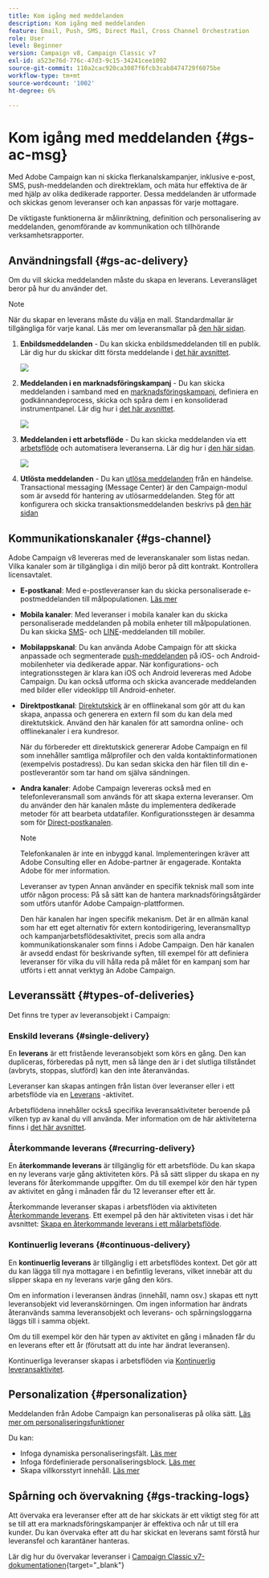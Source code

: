```yaml
---
title: Kom igång med meddelanden
description: Kom igång med meddelanden
feature: Email, Push, SMS, Direct Mail, Cross Channel Orchestration
role: User
level: Beginner
version: Campaign v8, Campaign Classic v7
exl-id: a523e76d-776c-47d3-9c15-34241cee1092
source-git-commit: 110a2cac920ca3087f6fcb3cab8474729f6075be
workflow-type: tm+mt
source-wordcount: '1002'
ht-degree: 6%

---
```


# Kom igång med meddelanden {#gs-ac-msg}

Med Adobe Campaign kan ni skicka flerkanalskampanjer, inklusive e-post, SMS, push-meddelanden och direktreklam, och mäta hur effektiva de är med hjälp av olika dedikerade rapporter. Dessa meddelanden är utformade och skickas genom leveranser och kan anpassas för varje mottagare.

De viktigaste funktionerna är målinriktning, definition och personalisering av meddelanden, genomförande av kommunikation och tillhörande verksamhetsrapporter.

## Användningsfall {#gs-ac-delivery}

Om du vill skicka meddelanden måste du skapa en leverans. Leveransläget beror på hur du använder det.

>[!NOTE]
>
>När du skapar en leverans måste du välja en mall. Standardmallar är tillgängliga för varje kanal. Läs mer om leveransmallar på [den här sidan](../send/create-templates.md).

1. **Enbildsmeddelanden** - Du kan skicka enbildsmeddelanden till en publik. Lär dig hur du skickar ditt första meddelande i [det här avsnittet](create-message.md).

   ![](assets/send-email.png)

1. **Meddelanden i en marknadsföringskampanj** - Du kan skicka meddelanden i samband med en [marknadsföringskampanj](campaigns.md), definiera en godkännandeprocess, skicka och spåra dem i en konsoliderad instrumentpanel. Lär dig hur i [det här avsnittet](../../automation/campaigns/marketing-campaign-deliveries.md).

   ![](assets/deliveries-in-a-campaign.png)

1. **Meddelanden i ett arbetsflöde** - Du kan skicka meddelanden via ett [arbetsflöde](../config/workflows.md) och automatisera leveranserna. Lär dig hur i [den här sidan](../../automation/workflow/delivery.md).

   ![](assets/send-in-a-wf.png)

1. **Utlösta meddelanden** - Du kan [utlösa meddelanden](../send/transactional.md) från en händelse. Transactional messaging (Message Center) är den Campaign-modul som är avsedd för hantering av utlösarmeddelanden. Steg för att konfigurera och skicka transaktionsmeddelanden beskrivs på [den här sidan](../send/transactional.md)

## Kommunikationskanaler {#gs-channel}

Adobe Campaign v8 levereras med de leveranskanaler som listas nedan. Vilka kanaler som är tillgängliga i din miljö beror på ditt kontrakt. Kontrollera licensavtalet.

* **E-postkanal**: Med e-postleveranser kan du skicka personaliserade e-postmeddelanden till målpopulationen. [Läs mer](../send/email.md)

* **Mobila kanaler**: Med leveranser i mobila kanaler kan du skicka personaliserade meddelanden på mobila enheter till målpopulationen. Du kan skicka [SMS](../send/sms/sms.md)- och [LINE](../send/line/line.md)-meddelanden till mobiler.

* **Mobilappskanal**: Du kan använda Adobe Campaign för att skicka anpassade och segmenterade [push-meddelanden](../send/push.md) på iOS- och Android-mobilenheter via dedikerade appar. När konfigurations- och integrationsstegen är klara kan iOS och Android levereras med Adobe Campaign. Du kan också utforma och skicka avancerade meddelanden med bilder eller videoklipp till Android-enheter.

* **Direktpostkanal**: [Direktutskick](../send/direct-mail.md) är en offlinekanal som gör att du kan skapa, anpassa och generera en extern fil som du kan dela med direktutskick. Använd den här kanalen för att samordna online- och offlinekanaler i era kundresor.

  När du förbereder ett direktutskick genererar Adobe Campaign en fil som innehåller samtliga målprofiler och den valda kontaktinformationen (exempelvis postadress).  Du kan sedan skicka den här filen till din e-postleverantör som tar hand om själva sändningen.


* **Andra kanaler**: Adobe Campaign levereras också med en telefonleveransmall som används för att skapa externa leveranser. Om du använder den här kanalen måste du implementera dedikerade metoder för att bearbeta utdatafiler. Konfigurationsstegen är desamma som för [Direct-postkanalen](../send/direct-mail.md).

  >[!NOTE]
  >
  >Telefonkanalen är inte en inbyggd kanal. Implementeringen kräver att Adobe Consulting eller en Adobe-partner är engagerade. Kontakta Adobe för mer information.

  Leveranser av typen Annan använder en specifik teknisk mall som inte utför någon process: På så sätt kan de hantera marknadsföringsåtgärder som utförs utanför Adobe Campaign-plattformen.

  Den här kanalen har ingen specifik mekanism. Det är en allmän kanal som har ett eget alternativ för extern kontodirigering, leveransmalltyp och kampanjarbetsflödesaktivitet, precis som alla andra kommunikationskanaler som finns i Adobe Campaign. Den här kanalen är avsedd endast för beskrivande syften, till exempel för att definiera leveranser för vilka du vill hålla reda på målet för en kampanj som har utförts i ett annat verktyg än Adobe Campaign.

## Leveranssätt {#types-of-deliveries}

Det finns tre typer av leveransobjekt i Campaign:

### Enskild leverans {#single-delivery}

En **leverans** är ett fristående leveransobjekt som körs en gång. Den kan dupliceras, förberedas på nytt, men så länge den är i det slutliga tillståndet (avbryts, stoppas, slutförd) kan den inte återanvändas.

Leveranser kan skapas antingen från listan över leveranser eller i ett arbetsflöde via en [Leverans](../../automation/workflow/delivery.md) -aktivitet.

Arbetsflödena innehåller också specifika leveransaktiviteter beroende på vilken typ av kanal du vill använda. Mer information om de här aktiviteterna finns i [det här avsnittet](../../automation/workflow/cross-channel-deliveries.md).

### Återkommande leverans {#recurring-delivery}

En **återkommande leverans** är tillgänglig för ett arbetsflöde. Du kan skapa en ny leverans varje gång aktiviteten körs. På så sätt slipper du skapa en ny leverans för återkommande uppgifter. Om du till exempel kör den här typen av aktivitet en gång i månaden får du 12 leveranser efter ett år.

Återkommande leveranser skapas i arbetsflöden via aktiviteten [Återkommande leverans](../../automation/workflow/recurring-delivery.md). Ett exempel på den här aktiviteten visas i det här avsnittet: [Skapa en återkommande leverans i ett målarbetsflöde](../../automation/workflow/send-a-birthday-email.md).

### Kontinuerlig leverans {#continuous-delivery}

En **kontinuerlig leverans** är tillgänglig i ett arbetsflödes kontext. Det gör att du kan lägga till nya mottagare i en befintlig leverans, vilket innebär att du slipper skapa en ny leverans varje gång den körs.

Om en information i leveransen ändras (innehåll, namn osv.) skapas ett nytt leveransobjekt vid leveranskörningen. Om ingen information har ändrats återanvänds samma leveransobjekt och leverans- och spårningsloggarna läggs till i samma objekt.

Om du till exempel kör den här typen av aktivitet en gång i månaden får du en leverans efter ett år (förutsatt att du inte har ändrat leveransen).

Kontinuerliga leveranser skapas i arbetsflöden via [Kontinuerlig leveransaktivitet](../../automation/workflow/continuous-delivery.md).

## Personalization {#personalization}

Meddelanden från Adobe Campaign kan personaliseras på olika sätt. [Läs mer om personaliseringsfunktioner](../send/personalize.md)

Du kan:

* Infoga dynamiska personaliseringsfält. [Läs mer](../send/personalization-fields.md)
* Infoga fördefinierade personaliseringsblock. [Läs mer](../send/personalization-blocks.md)
* Skapa villkorsstyrt innehåll. [Läs mer](../send/conditions.md)


## Spårning och övervakning {#gs-tracking-logs}

Att övervaka era leveranser efter att de har skickats är ett viktigt steg för att se till att era marknadsföringskampanjer är effektiva och når ut till era kunder. Du kan övervaka efter att du har skickat en leverans samt förstå hur leveransfel och karantäner hanteras.

Lär dig hur du övervakar leveranser i [Campaign Classic v7-dokumentationen](https://experienceleague.adobe.com/docs/campaign-classic/using/sending-messages/monitoring-deliveries/about-delivery-monitoring.html#sending-messages){target="_blank"}
